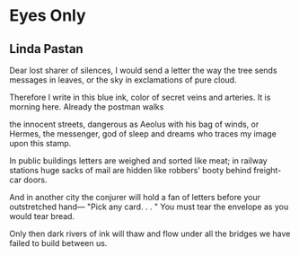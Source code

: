 # Eyes Only
## Linda Pastan
Dear lost sharer
of silences,
I would send a letter
the way the tree sends messages
in leaves,
or the sky in exclamations
of pure cloud.

Therefore I write
in this blue
ink, color
of secret veins
and arteries.
It is morning here.
Already the postman walks

the innocent streets,
dangerous as Aeolus
with his bag of winds,
or Hermes, the messenger,
god of sleep and dreams
who traces my image
upon this stamp.

In public buildings
letters are weighed
and sorted like meat;
in railway stations
huge sacks of mail
are hidden like robbers' booty
behind freight-car doors.

And in another city
the conjurer
will hold a fan of letters
before your outstretched hand—
"Pick any card. . . "
You must tear the envelope
as you would tear bread.

Only then dark rivers
of ink will thaw
and flow
under all the bridges
we have failed
to build
between us.